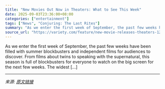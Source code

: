 ```yaml
---
title: "New Movies Out Now in Theaters: What to See This Week"
date: 2025-09-03T23:36:00+08:00
categories: ["entertainment"]
tags: ["News", "Conjuring: The Last Rites"]
summary: "As we enter the first week of September, the past few weeks have been filled with summer blockbusters and independent films for audiences to discover. From films about twins to speaking with the super"
source_url: "https://variety.com/feature/new-movie-releases-theaters-1235718020/"
---
```


As we enter the first week of September, the past few weeks have been filled with summer blockbusters and independent films for audiences to discover. From films about twins to speaking with the supernatural, this season is full of blockbusters for everyone to watch on the big screen for the next few weeks. The widest [&#8230;]

---

*来源: [原文链接](https://variety.com/feature/new-movie-releases-theaters-1235718020/)*
